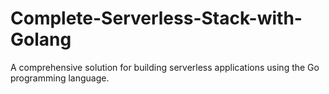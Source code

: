 # Complete-Serverless-Stack-with-Golang
A comprehensive solution for building serverless applications using the Go programming language.
